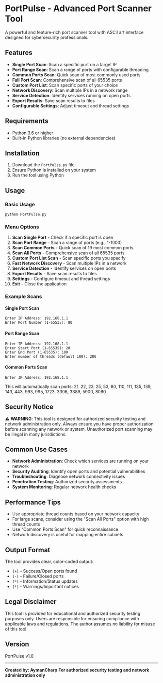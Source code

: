 # PortPulse - Advanced Port Scanner Tool

A powerful and feature-rich port scanner tool with ASCII art interface designed for cybersecurity professionals.

## Features

- **Single Port Scan**: Scan a specific port on a target IP
- **Port Range Scan**: Scan a range of ports with configurable threading
- **Common Ports Scan**: Quick scan of most commonly used ports
- **Full Port Scan**: Comprehensive scan of all 65535 ports
- **Custom Port List**: Scan specific ports of your choice
- **Network Discovery**: Scan multiple IPs in a network range
- **Service Detection**: Identify services running on open ports
- **Export Results**: Save scan results to files
- **Configurable Settings**: Adjust timeout and thread settings

## Requirements

- Python 3.6 or higher
- Built-in Python libraries (no external dependencies)

## Installation

1. Download the `PortPulse.py` file
2. Ensure Python is installed on your system
3. Run the tool using Python

## Usage

### Basic Usage

```bash
python PortPulse.py
```

### Menu Options

1. **Scan Single Port** - Check if a specific port is open
2. **Scan Port Range** - Scan a range of ports (e.g., 1-1000)
3. **Scan Common Ports** - Quick scan of 19 most common ports
4. **Scan All Ports** - Comprehensive scan of all 65535 ports
5. **Custom Port List Scan** - Scan specific ports you specify
6. **Fast Network Discovery** - Scan multiple IPs in a network
7. **Service Detection** - Identify services on open ports
8. **Export Results** - Save scan results to files
9. **Settings** - Configure timeout and thread settings
10. **Exit** - Close the application

### Example Scans

#### Single Port Scan
```
Enter IP Address: 192.168.1.1
Enter Port Number (1-65535): 80
```

#### Port Range Scan
```
Enter IP Address: 192.168.1.1
Enter Start Port (1-65535): 20
Enter End Port (1-65535): 100
Enter number of threads (default 100): 200
```

#### Common Ports Scan
```
Enter IP Address: 192.168.1.1
```
This will automatically scan ports: 21, 22, 23, 25, 53, 80, 110, 111, 135, 139, 143, 443, 993, 995, 1723, 3306, 3389, 5900, 8080

## Security Notice

⚠️ **WARNING**: This tool is designed for authorized security testing and network administration only. Always ensure you have proper authorization before scanning any network or system. Unauthorized port scanning may be illegal in many jurisdictions.

## Common Use Cases

- **Network Administration**: Check which services are running on your network
- **Security Auditing**: Identify open ports and potential vulnerabilities
- **Troubleshooting**: Diagnose network connectivity issues
- **Penetration Testing**: Authorized security assessments
- **System Monitoring**: Regular network health checks

## Performance Tips

- Use appropriate thread counts based on your network capacity
- For large scans, consider using the "Scan All Ports" option with high thread counts
- Use "Common Ports Scan" for quick reconnaissance
- Network discovery is useful for mapping entire subnets

## Output Format

The tool provides clear, color-coded output:
- `[+]` - Success/Open ports found
- `[-]` - Failure/Closed ports
- `[*]` - Information/Status updates
- `[!]` - Warnings/Important notices

## Legal Disclaimer

This tool is provided for educational and authorized security testing purposes only. Users are responsible for ensuring compliance with applicable laws and regulations. The author assumes no liability for misuse of this tool.

## Version

PortPulse v1.0

---

**Created by: AymanCharp**
**For authorized security testing and network administration only**

